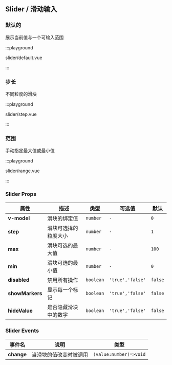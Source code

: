 ## Slider / 滑动输入

### 默认的

展示当前值与一个可输入范围

:::playground

slider/default.vue

:::

### 步长

不同粒度的滑块

:::playground

slider/step.vue

:::

### 范围

手动指定最大值或最小值

:::playground

slider/range.vue

:::

### Slider Props

| 属性            | 描述                 | 类型      | 可选值           | 默认    |
| --------------- | -------------------- | --------- | ---------------- | ------- |
| **v-model**     | 滑块的绑定值         | `number`  | `-`              | `0`     |
| **step**        | 滑块可选择的粒度大小 | `number`  | `-`              | `1`     |
| **max**         | 滑块可选的最大值     | `number`  | `-`              | `100`   |
| **min**         | 滑块可选的最小值     | `number`  | `-`              | `0`     |
| **disabled**    | 禁用所有操作         | `boolean` | `'true','false'` | `false` |
| **showMarkers** | 显示每一个标记       | `boolean` | `'true','false'` | `false` |
| **hideValue**   | 是否隐藏滑块中的数字 | `boolean` | `'true','false'` | `false` |

### Slider Events

| 事件名     | 说明                   | 类型                   |
| ---------- | ---------------------- | ---------------------- |
| **change** | 当滑块的值改变时被调用 | `(value:number)=>void` |
